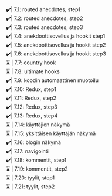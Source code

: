 ✔️| 7.1: routed anecdotes, step1 <br>
✔️| 7.2: routed anecdotes, step2 <br>
✔️| 7.3: routed anecdotes, step3 <br>
✔️| 7.4: anekdoottisovellus ja hookit step1 <br>
✔️| 7.5: anekdoottisovellus ja hookit step2 <br>
✔️| 7.6: anekdoottisovellus ja hookit step3 <br>
⌛ | 7.7: country hook <br>
⌛ | 7.8: ultimate hooks <br>
✔️| 7.9: koodin automaattinen muotoilu <br>
✔️| 7.10: Redux, step1 <br>
✔️| 7.11: Redux, step2 <br>
✔️| 7.12: Redux, step3 <br>
✔️| 7.13: Redux, step4 <br>
⌛ | 7.14: käyttäjien näkymä <br>
⌛ | 7.15: yksittäisen käyttäjän näkymä <br>
✔️| 7.16: blogin näkymä <br>
✔️| 7.17: navigointi <br>
✔️| 7.18: kommentit, step1 <br>
⌛ | 7.19: kommentit, step2 <br>
⌛ | 7.20: tyylit, step1 <br>
⌛ | 7.21: tyylit, step2 <br>
